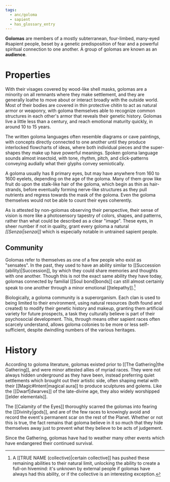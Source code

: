 ```yaml
---
tags:
  - anc/goloma
  - sapient
  - has_glossary_entry
---
```

**Golomas** are members of a mostly subterranean, four-limbed, many-eyed #sapient people, beset by a genetic predisposition of fear and a powerful spiritual connection to one another. A group of golomas are known as an **audience**.

# Properties
With their visages covered by wood-like shell masks, golomas are a minority on all remnants where they make settlement, and they are generally loathe to move about or interact broadly with the outside world. Most of their bodies are covered in thin protective chitin to act as natural armor or weaponry, with goloma themselves able to recognize common structures in each other's armor that reveals their genetic history. Golomas live a little less than a century, and reach emotional maturity quickly, in around 10 to 15 years. 

The written goloma languages often resemble diagrams or cave paintings, with concepts directly connected to one another until they produce interlocked flowcharts of ideas, where both individual pieces and the super-shapes they make up have powerful meanings. Spoken goloma language sounds almost insectoid, with tone, rhythm, pitch, and click-patterns conveying audially what their glyphs convey semiotically.

A goloma usually has 8 primary eyes, but may have anywhere from 160 to 1600 eyelets, depending on the age of the goloma. Many of them grow like fruit do upon the stalk-like hair of the goloma, which begin as thin as hair-strands, before eventually forming nerve-like structures as they pull nutrients and regress towards the mask of the goloma. Even the goloma themselves would not be able to count their eyes coherently. 

As is attested by non-golomas observing their perspective, their sense of vision is more like a photosensory tapestry of colors, shapes, and patterns, rather than what could be described as a clear "image". These eyes, in sheer number if not in quality, grant every goloma a natural *[[Senzai|senzai]]* which is especially notable in untrained sapient people.

## Community

Golomas refer to themselves as one of a few people who exist as "sensates". In the past, they used to have an ability similar to [[Succession (ability)|Succession]], by which they could share memories and thoughts with one another. Though this is not the exact same ability they have today, golomas connected by familial [[Soul bond|bonds]] can still almost certainly speak to one another through a minor emotional [[telepathy]].[^1]

Biologically, a goloma community is a superorganism. Each clan is used to being limited to their environment, using natural resources (both found and created) to modify their genetic history and makeup, granting them artificial variety for future prospects, a task they culturally believe is part of their psychosocial development. This, through means other sapient races often scarcely understand, allows goloma colonies to be more or less self-sufficient, despite dwindling numbers of the various heritages.

# History
According to goloma literature, golomas existed prior to [[The Gathering|the Gathering]], and were minor attested allies of myriad races. They were not always hidden underground as they have been, instead preferring quiet settlements which brought out their artistic side, often shaping metal with their [[Magic#Intent|magical aura]] to produce sculptures and golems. Like the [[Dwarf|dwarves]] of the late-divine age, they also widely worshipped [[elder elementals]].

The [[Calamity of the Eyes]] thoroughly scarred the golomas into fearing the [[Divinity|gods]], and are of the few races to knowingly avoid and record the event's permanent scar on the rest of the Planet. Whether or not this is true, the fact remains that goloma believe in it so much that they hide themselves away just to prevent what they believe to be acts of judgement.

Since the Gathering, golomas have had to weather many other events which have endangered their continued survival.

[^1]: A [[TRUE NAME (collective)|certain collective]] has pushed these remaining abilities to their natural limit, unlocking the ability to create a full-on hivemind: it's unknown by external people if golomas have always had this ability, or if the collective is an interesting exception.